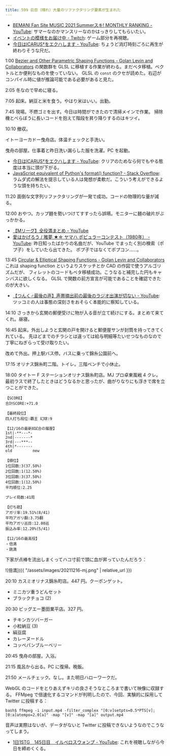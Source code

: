 ```yaml
---
title: 599 日目（晴れ）大量のリファクタリング要素が生まれた
---
```


* [BEMANI Fan Site MUSIC 2021 Summerスキ! MONTHLY RANKING - YouTube](https://www.youtube.com/watch?v=oQPl-2xSWZI):
  サマーなのかマンスリーなのかはっきりしてもらいたい。
* [イベントの模様をお届け中 - Twitch](https://www.twitch.tv/videos/1230372551):
  ゲーム部分を再視聴。
* [今日はICARUS†をエクハします - YouTube](https://www.youtube.com/watch?v=K3MDBj3F2Js):
  ちょうど消灯時刻ごろに再生が終わりそうな尺だ。

1:00 [Bezier and Other Parametric Shaping Functions - Golan Levin and Collaborators](http://www.flong.com/archive/texts/code/shapers_bez/)
の関数群を GLSL に移植する作業が終わる。まだベタ移植。ベクトルとか便利なものを使っていない。
GLSL の `const` のクセが読めた。右辺がコンパイル時に値が推論可能である必要があると見た。

2:05 冬なので早めに寝る。

7:05 起床。納豆と米を食う。やはり米はいい。出勤。

7:45 現場。不燃ゴミを出す。今日は時間ができたので清掃メインで作業。
掃除機とべらぼうに長いコードを抱えて階段を昇り降りするのはキツイ。

10:10 撤収。

イトーヨーカドー曳舟店。体温チェックと手洗い。

曳舟の部屋。仕事着と昨日洗い漏らした服を洗濯。PC を起動。

* [今日はICARUS†をエクハします - YouTube](https://www.youtube.com/watch?v=oW3Jms0IxG0):
  クリアのためなら何でもやる態度は本当に頭が下がる。
* [JavaScript equivalent of Python's format() function? - Stack Overflow](https://stackoverflow.com/questions/4974238/javascript-equivalent-of-pythons-format-function):
  ラムダ式の解法を提示している人は発想が柔軟だ。こういう考えができるような頭を持ちたい。

11:20 面倒な文字列リファクタリングが一発で成功。コードの物理的な量が減る。

12:00 おやつ。カップ麺を勢いつけてすすったら誤嚥。モニターに麺の破片がぶっかかる。

* [【Mリーグ】全役満まとめ - YouTube](https://www.youtube.com/watch?v=_3ldrPTajes)
* [愛はかげろう / 雅夢 ★☆ ヤマハ ポピュラーコンテスト（1980年） - YouTube](https://www.youtube.com/watch?v=MG6Yyd82LAg):
  昨日知ったばかりの名曲だが、YouTube でまったく別の検索（ポプ子）をしていたら出てきた。
  ポプ子ではなくてポプコン……。

13:45 [Circular &amp; Elliptical Shaping Functions - Golan Levin and Collaborators](http://www.flong.com/archive/texts/code/shapers_circ/)
これは shaping function というよりスケッチとか CAD の作図で使うアルゴリズムだが、
フィレットのコードもベタ移植成功。こうなると補完した円もキャンバスに欲しくなる。
GLSL で関数の前方宣言が可能であることを確認できたのが大きい。

* [【つんく♂最後の声】声帯摘出前の最後のラジオ出演が切ない - YouTube](https://www.youtube.com/watch?v=Z6cIm690qXE):
  ツッコミの人は事態の深刻さをおそらく本能的に察知している。

14:10 さっきから玄関の郵便受けに物が入る音が立て続けにする。まとめて来てくれ。昼寝。

16:45 起床。外出しようと玄関の戸を開けると郵便屋サンが封筒を持ってきてくれている。
先ほどまでのチラシとは違っては給与明細等たいせつなものなので丁寧にねぎらって受け取りたい。

改めて外出。押上駅バス停。バスに乗って錦糸公園前へ。

17:15 オリナス錦糸町二階。トイレ。三階ベンチで小休止。

18:00 タイトー F ステーションオリナス錦糸町店。MJ プロ卓東風戦 4 クレ。
最初ラスで終了したときはどうなるかと思ったが、曲がりなりにも浮きで席を立つことができた。

```text
【SCORE】
合計SCORE:+71.0

【最終段位】
四人打ち段位:覇王 幻球:9

【12/16の最新8試合の履歴】
1st|-**---*-
2nd|-------*
3rd|---***--
4th|*-------
old         new

【順位】
1位回数:3(37.50%)
2位回数:1(12.50%)
3位回数:3(37.50%)
4位回数:1(12.50%)
平均順位:2.25

プレイ局数:41局

【打ち筋】
アガリ率:19.51%(8/41)
平均アガリ翻:3.75翻
平均アガリ巡目:12.00巡
振込み率:12.20%(5/41)

【12/16の最高役】
・倍満
・跳満
```

下家が点棒を流出しまくってハコ寸前で頭に血が昇っていたんだろう：

![倍満]({{ "/assets/images/20211216-mj.png" | relative_url }})

20:10 カスミオリナス錦糸町店。447 円。クーポンゲット。

* ミニカツ重うどんセット
* ブラックチョコ (2)

20:30 ビッグエー墨田業平店。327 円。

* チキンカツバーガー
* 小粒納豆 (3)
* 絹豆腐
* カレーヌードル
* コッペパンブルーベリー

20:45 曳舟の部屋。入浴。

21:15 風呂から出る。PC に復帰。晩飯。

21:50 メールチェック。なし。また明日ハローワークだ。

WebGL のコードをとりあえずキリの良さそうなところまで書いて映像に収録する。
FFMpeg で倍速化するコマンドが判明したので、今回、実験的に採用して
Twitter に投稿する：

```console
bash$ ffmpeg -i input.mp4 -filter_complex "[0:v]setpts=0.5*PTS[v];[0:a]atempo=2.0[a]" -map "[v]" -map "[a]" output.mp4
```

音声は実際はないが、データがないと Twitter に投稿できないようなのでこうなってしまう。

* [1日1STG　145日目　イルベロスウォンプ - YouTube](https://www.youtube.com/watch?v=RqM_2xNWe8M):
  これを視聴しながら今日を締めくくる。
